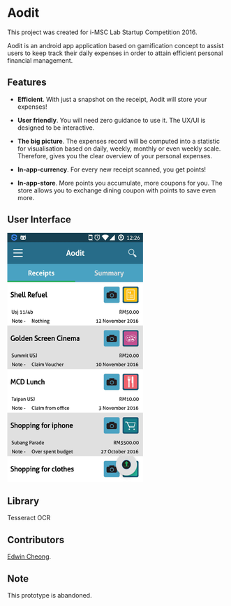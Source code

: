 # Aodit
This project was created for i-MSC Lab Startup Competition 2016.

Aodit is an android app application based on gamification concept to assist users to keep track their daily expenses in order to attain efficient personal financial management. 

## Features

* **Efficient**. With just a snapshot on the receipt, Aodit will store your expenses!

* **User friendly**. You will need zero guidance to use it. The UX/UI is designed to be interactive.

* **The big picture**. The expenses record will be computed into a statistic for visualisation based on daily, weekly, monthly or even weekly scale. Therefore, gives you the clear overview of your personal expenses.
 
* **In-app-currency**. For every new receipt scanned, you get points!

* **In-app-store**. More points you accumulate, more coupons for you. The store allows you to exchange dining coupon with points to save even more.

## User Interface

<img src="https://github.com/CheeKeatSong/Aodit/blob/master/image1.png" width="311" height="571">

## Library

Tesseract OCR

## Contributors

[Edwin Cheong](https://github.com/edwin-19).

## Note

This prototype is abandoned.
